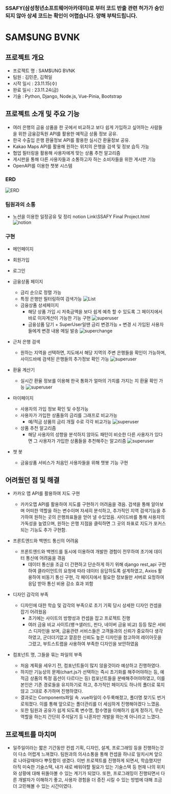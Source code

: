 ### SSAFY(삼성청년소프트웨어아카데미)로 부터 코드 반출 관련 허가가 승인되지 않아 상세 코드는 확인이 어렵습니다. 양해 부탁드립니다.

# SAM$UNG BVNK
## 프로젝트 개요
- 프로젝트 명 : SAM$UNG BVNK
- 팀원 : 김민준, 김혁일
- 시작 일시 : 23.11.15(수)
- 완료 일시 : 23.11.24(금)
- 기술 : Python, Django, Node.js, Vue-Pinia, Bootstrap

## 프로젝트 소개 및 주요 기능
- 여러 은행의 금융 상품을 한 곳에서 비교하고 보다 쉽게 가입하고 싶어하는 사람들을 위한 금융감독원 API를 활용한 예적금 상품 정보 공유.
- 한국 수출입 은행 환율정보 API를 활용한 실시간 환율정보 공유.
- Kakao Maps API를 활용해 원하는 위치의 은행을 검색 및 정보 습득 가능
- 협업 필터링을 활용해 사용자에게 맞는 상품 추천 알고리즘
- 게시판을 통해 다른 사용자들과 소통하고자 하는 소비자들을 위한 게시판 기능
- OpenAPI를 이용한 챗봇 시스템

### ERD
![ERD](img\ERD.png)

### 팀원과의 소통
- 노션을 이용한 일정공유 및 정리
notion Link\SSAFY Final Project.html
![notion](img\노션.png)

### 구현
- 메인페이지
- 회원가입
- 로그인

- 금융상품 페이지
  - 금리 순으로 정렬 가능
  - 특정 은행만 필터링하여 검색가능
  ![List](img\List.png)
  - 금융상품 상세페이지
    - 해당 상품 가입 시 저축금액을 보다 쉽게 예측 할 수 있도록 그 페이지에서 바로 이자계산이 가능한 기능 구현
      ![superuser](img\superuser.JPG)
    - 금융상품 담기 + SuperUser일땐 금리 변경가능 + 변경 시 가입된 사용자들에게 변경 내용 메일 발송
      ![superchange](img/superChange.JPG)

- 근처 은행 검색
  - 원하는 지역을 선택하면, 지도에서 해당 지역의 주변 은행들을 확인이 가능하며, 사이드바에 검색된 은행들의 추가정보 확인 가능
  ![superuser](img\map.png)

- 환율 계산기
  - 실시간 환율 정보를 이용해 한국 통화가 얼마의 가치를 가지는 지 환율 확인 가능
    ![superuser](img\exchange.JPG)


- 마이페이지
  - 사용자의 가입 정보 확인 및 수정가능
  - 사용자가 가입한 상품들의 금리를 그래프로 비교가능
    - 예/적금 상품의 금리 개월 수로 각각 비교가능
    ![superuser](img\chart.png)
  - 상품 추천 알고리즘
    - 해당 사용자의 성향을 분석하지 않아도 패턴이 비슷한 다른 사용자가 있다면 그 사용자가 가입한 상품들을 추천해주는 알고리즘
    ![superuser](img\propose.JPG)

- 챗 봇
  - 금융상품 서비스가 처음인 사용자들을 위해 챗봇 기능 구현

## 어려웠던 점 및 해결
- 카카오 맵 API를 활용하여 지도 구현
  - 카카오맵 API를 활용하여 지도를 구현하기 어려움을 겪음. 검색을 통해 알아보며 어떠한 역할을 하는 변수이며 자세히 분석하고, 추가적인 지역 검색기능을 추가하여 원하는 곳의 은행좌표들을 얻어 낼 수있었음. 사이드바를 통해 사용자의 가독성을 높였으며, 원하는 은행 지점을 클릭하면 그 곳의 좌표로 지도가 포커스되는 기능도 추가 구현함.

- 프론트엔드와 백엔드 통신의 어려움
  - 프론트엔드와 백엔드를 동시에 이용하여 개발한 경험이 전무하여 초기에 데이터 통신에 어려움을 겪음
    - 데이터 통신을 조금 더 간편하고 단순하게 하기 위해 django rest_api 구현하여 클라이언트의 요청에 따라 데이터 응답하도록 설계하였고, Axios 활용하여 비동기 통신 구현, 각 페이지에서 필요한 정보들만 서버로 요청하여 응답 받아 통신 비용 감소 효과 꾀함

- 디자인 감각의 부족
   - 디자인에 대한 학습 및 감각의 부족으로 초기 기획 당시 상세한 디자인 컨셉을 잡기 어려웠음
      - 초기에는 사이트의 방향성과 컨셉을 잡고 프로젝트 진행
      - 여러 금융 비교 사이트(뱅ㅋ샐러드, 핀다, 네이버 금융 비교) 등등 많은 서비스 디자인을 보며, 금융관련 서비스들은 고객들과의 신뢰가 중요하다 생각하였고, 군더더기없고 깔끔한 신뢰도 높은 디자인을 참고하여 레이아웃을 그렸고, 부트스트랩을 사용하여 부족한 디자인을 보안하였음

- 컴포넌트 명, 그들을 묶는 파일의 부족
  - 처음 계획을 세우기 전, 컴포넌트들이 많지 않을것이라 예상하고 진행하였다.
  - 하지만 기능상의 문제(chart.js가 선택하는 즉시 초기화를 해주어야하는 등, 예적금 상품의 특정 옵션이 다르다는 등) 컴포넌트들을 분배해주어야하였고, 이를 본인은 기존 경로들을 유지하기로 하고, 추가적인 페이지도 하나의 폴더로 묶지않고 그대로 추가하며 진행하였다.
  - 결과로는 Components파일 속 .vue파일이 수두룩해졌고, 폴더명 찾기도 번거로워졌다. 이를 통해 앞으로는 폴더관리를 더 세심하게 진행해야겠다 느꼈음.
  - 또한 팀원과 공유가 쉽게 되도록 변수명, 함수명을 이해하기 쉽게 정하기, 무슨 역할을 하는지 간단히 주석달기 등 나혼자만 개발을 하는게 아니라고 느꼈다.

## 프로젝트를 마치며
- 일주일이라는 짧은 기간동안 컨셉 기획, 디자인, 설계, 프로그래밍 등을 진행하는것이 다소 어렵게 느껴졌다. 팀원과의 의사소통을 통해 컨셉을 하나로 일치시켜 앞으로 나아갈때마다 뿌듯함이 생겼다. 이번 프로젝트를 진행하게 되면서, 학습했지만 아직 미숙한 기술스택, 내가 새로 배워야할 필요가 있는 기술스택 등 현재 나의 위치와 상황에 대해 뒤돌아볼 수 있는 계기가 되었다. 또한, 프로그래밍이 진행되면서 다른 개발자가 이해하기 좋고, 사용자 경험을 더 증진 시킬 수 있는 방법에 대해 조금 더 고민해볼 수 있는 시간이였다.